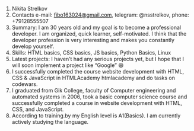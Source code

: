 1. Nikita Strelkov
2. Contacts e-mail: fibo163024@gmail.com, telegram: @nsstrelkov, phone: +79128555507
3. Summary: I am 30 years old and my goal is to become a professional developer. I am organized, quick learner, self-motivated. I think that the developer profession is very interesting and makes you constantly develop yourself.
4. Skills: HTML basics, CSS basics, JS basics, Python Basics, Linux
5. Latest projects: I haven’t had any serious projects yet, but I hope that I will soon implement a project like “Google” :smile:
6. I successfully completed the course website development with HTML, CSS & JavaScript in HTMLAcademy htmlacademy and do tasks on codewars.
7. I graduated from Gik College, faculty of Computer engineering and automated systems in 2006, took a basic computer science course and successfully completed a course in website development with HTML, CSS, and JavaScript.
8. According to training.by my English level is A1(Basics). I am currently actively studying the language.